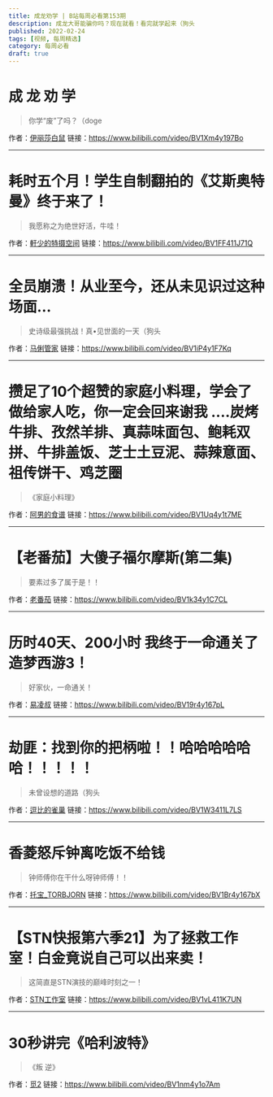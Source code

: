 ```yaml
---
title: 成龙劝学 | B站每周必看第153期
description: 成龙大哥能骗你吗？现在就看！看完就学起来（狗头
published: 2022-02-24
tags: [视频, 每周精选]
category: 每周必看
draft: true
---
```


# 成 龙 劝 学
> 你学“废”了吗？（doge

作者：[伊丽莎白鼠](https://space.bilibili.com/375375)
链接：https://www.bilibili.com/video/BV1Xm4y197Bo

---

# 耗时五个月！学生自制翻拍的《艾斯奥特曼》终于来了！
> 我愿称之为绝世好活，牛哇！

作者：[軒少的特摄空间](https://space.bilibili.com/432938640)
链接：https://www.bilibili.com/video/BV1FF411J71Q

---

# 全员崩溃！从业至今，还从未见识过这种场面…
> 史诗级最强挑战！真•见世面的一天（狗头

作者：[马俐管家](https://space.bilibili.com/1590082082)
链接：https://www.bilibili.com/video/BV1iP4y1F7Kq

---

# 攒足了10个超赞的家庭小料理，学会了做给家人吃，你一定会回来谢我 ….炭烤牛排、孜然羊排、真蒜味面包、鲍耗双拼、牛排盖饭、芝士土豆泥、蒜辣意面、祖传饼干、鸡芝圈
> 《家庭小料理》

作者：[阿男的食谱](https://space.bilibili.com/86138838)
链接：https://www.bilibili.com/video/BV1Uq4y1t7ME

---

# 【老番茄】大傻子福尔摩斯(第二集)
> 要素过多了属于是！！

作者：[老番茄](https://space.bilibili.com/546195)
链接：https://www.bilibili.com/video/BV1k34y1C7CL

---

# 历时40天、200小时 我终于一命通关了造梦西游3！
> 好家伙，一命通关！

作者：[易凌叔](https://space.bilibili.com/344488725)
链接：https://www.bilibili.com/video/BV19r4y167pL

---

# 劫匪：找到你的把柄啦！！哈哈哈哈哈哈！！！！！
> 未曾设想的道路（狗头

作者：[逗比的雀巢](https://space.bilibili.com/5294454)
链接：https://www.bilibili.com/video/BV1W3411L7LS

---

# 香菱怒斥钟离吃饭不给钱
> 钟师傅你在干什么呀钟师傅！！

作者：[托宝_TORBJORN](https://space.bilibili.com/32618090)
链接：https://www.bilibili.com/video/BV1Br4y167bX

---

# 【STN快报第六季21】为了拯救工作室！白金竟说自己可以出来卖！
> 这简直是STN演技的巅峰时刻之一！

作者：[STN工作室](https://space.bilibili.com/7349)
链接：https://www.bilibili.com/video/BV1vL411K7UN

---

# 30秒讲完《哈利波特》
> 《叛 逆》

作者：[觅2](https://space.bilibili.com/1238329219)
链接：https://www.bilibili.com/video/BV1nm4y1o7Am

